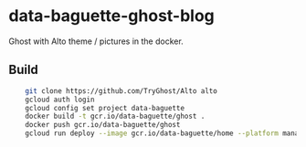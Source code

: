 # data-baguette-ghost-blog

Ghost with Alto theme / pictures in the docker.

## Build

```bash
    git clone https://github.com/TryGhost/Alto alto
    gcloud auth login
    gcloud config set project data-baguette
    docker build -t gcr.io/data-baguette/ghost .
    docker push gcr.io/data-baguette/ghost
    gcloud run deploy --image gcr.io/data-baguette/home --platform managed --max-instances=2 --min-instances=1
```

